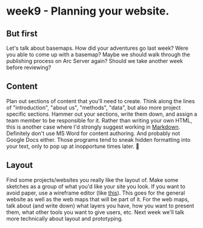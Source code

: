 # week9 - Planning your website.

## But first
Let's talk about basemaps. How did your adventures go last week? Were you able to come up with a basemap? Maybe we should walk through the publishing process on Arc Server again? Should we take another week before reviewing?

## Content
Plan out sections of content that you'll need to create. Think along the lines of "introduction", "about us", "methods", "data", but also more project specific sections. Hammer out your sections, write them down, and assign a team member to be responsible for it. Rather than writing your own HTML, this is another case where I'd strongly suggest working in [Markdown](https://github.com/umn-gis-5574/syllabus/wiki/Markdown). Definitely don't use MS Word for content authoring. And probably not Google Docs either. Those programs tend to sneak hidden formatting into your text, only to pop up at inopportune times later. :hankey:

## Layout
Find some projects/websites you really like the layout of. Make some sketches as a group of what you'd like your site you look. If you want to avoid paper, use a wireframe editor (like [this](https://wireframe.cc/)). This goes for the general website as well as the web maps that will be part of it. For the web maps, talk about (and write down) what layers you have, how you want to present them, what other tools you want to give users, etc. Next week we'll talk more technically about layout and prototyping. 


